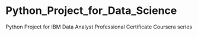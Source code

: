# Python_Project_for_Data_Science
Python Project for IBM Data Analyst Professional Certificate Coursera series
